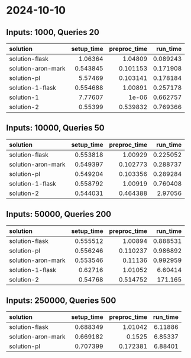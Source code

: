 # 2024-10-10

## Inputs: 1000, Queries 20

| solution           |   setup_time |   preproc_time |   run_time |
|:-------------------|-------------:|---------------:|-----------:|
| solution-flask     |     1.06364  |       1.04809  |   0.089243 |
| solution-aron-mark |     0.543845 |       0.101153 |   0.171908 |
| solution-pl        |     5.57469  |       0.103141 |   0.178184 |
| solution-1-flask   |     0.554688 |       1.00891  |   0.257178 |
| solution-1         |     7.77607  |       1e-06    |   0.662757 |
| solution-2         |     0.55399  |       0.539832 |   0.769366 |

## Inputs: 10000, Queries 50

| solution           |   setup_time |   preproc_time |   run_time |
|:-------------------|-------------:|---------------:|-----------:|
| solution-flask     |     0.553818 |       1.00929  |   0.225052 |
| solution-aron-mark |     0.549397 |       0.102773 |   0.288737 |
| solution-pl        |     0.549204 |       0.103356 |   0.289284 |
| solution-1-flask   |     0.558792 |       1.00919  |   0.760408 |
| solution-2         |     0.544031 |       0.464388 |   2.97056  |

## Inputs: 50000, Queries 200

| solution           |   setup_time |   preproc_time |   run_time |
|:-------------------|-------------:|---------------:|-----------:|
| solution-flask     |     0.555512 |       1.00894  |   0.888531 |
| solution-pl        |     0.556246 |       0.110237 |   0.986892 |
| solution-aron-mark |     0.553546 |       0.11136  |   0.992959 |
| solution-1-flask   |     0.62716  |       1.01052  |   6.60414  |
| solution-2         |     0.54768  |       0.514752 | 171.165    |

## Inputs: 250000, Queries 500

| solution           |   setup_time |   preproc_time |   run_time |
|:-------------------|-------------:|---------------:|-----------:|
| solution-flask     |     0.688349 |       1.01042  |    6.11886 |
| solution-aron-mark |     0.669182 |       0.1525   |    6.85337 |
| solution-pl        |     0.707399 |       0.172381 |    6.88401 |